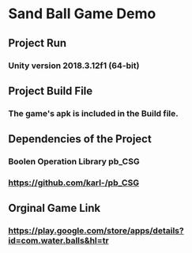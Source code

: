 # Sand Ball Game Demo
## Project Run
###  Unity version 2018.3.12f1 (64-bit)
## Project Build File
### The game's apk is included in the Build file.
## Dependencies of the Project
### Boolen Operation Library pb_CSG
### https://github.com/karl-/pb_CSG
## Orginal Game Link
### https://play.google.com/store/apps/details?id=com.water.balls&hl=tr


